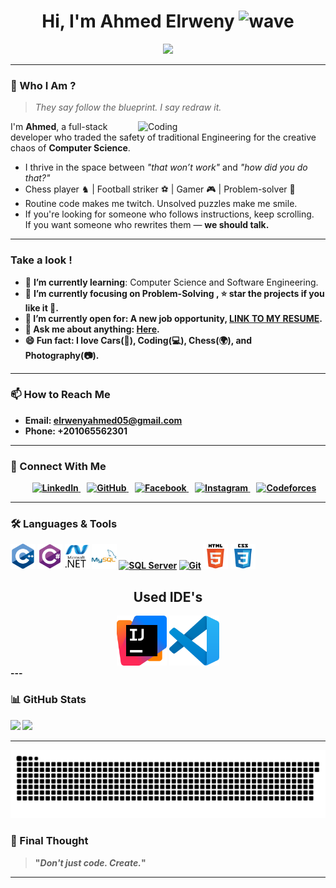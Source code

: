 <h1 align="center"><b>Hi, I'm Ahmed Elrweny</b> <img src="https://media.giphy.com/media/hvRJCLFzcasrR4ia7z/giphy.gif" width="35" alt="wave" /></h1>

<p align="center">
  <a href="https://github.com/DenverCoder1/readme-typing-svg">
    <img src="https://readme-typing-svg.herokuapp.com?font=Time+New+Roman&color=00FFFF&size=25&center=true&vCenter=true&width=600&height=100&lines=Assalamu+O+Alaikum+Warahmatullah..%E2%9D%A4%EF%B8%8F;Self-taught+Back-End+Developer;Computer+Science+Student;Chess+Player+%E2%99%9C;Active+Learner+%2F+Researcher;Always+Learning+New+Things+%F0%9F%92%AB">
  </a>
</p>

---

### 🧠 Who I Am ?

> *They say follow the blueprint. I say redraw it.*
> 
<img align="right" alt="Coding" width="300" src="https://i.pinimg.com/originals/81/17/8b/81178b47a8598f0c81c4799f2cdd4057.gif">



I'm **Ahmed**, a full-stack developer who traded the safety of traditional Engineering for the creative chaos of **Computer Science**.  

- I thrive in the space between *"that won’t work"* and *"how did you do that?"*
- Chess player ♞ | Football striker ⚽ | Gamer 🎮 | Problem-solver 🔧
- Routine code makes me twitch. Unsolved puzzles make me smile.
- If you're looking for someone who follows instructions, keep scrolling.  
  If you want someone who rewrites them — **we should talk.**

---
### Take a look !
<div align ="left">
        <ul>
            <li>🌱 <b>I’m currently learning</b>: Computer Science and Software Engineering.</li>
            <li>🎯 <b>I’m currently focusing on Problem-Solving , ⭐️ star the projects if you like it 🤩.</li>
            <li>🤔 <b>I’m currently open for</b>: A new job opportunity, <a href="https://drive.google.com/file/d/1gRcsgu9D3btCrtJ-gXWBK6tf-juL9pWW/view?usp=drive_link">LINK TO MY RESUME</a>.</li>
            <li>💬 <b>Ask me about anything</b>: <a href="https://github.com/ahmedfathydev/ahmedfathydev/issues">Here</a>.</li>
            <li>😄 <b>Fun fact</b>: I love Cars(🚗), Coding(💻), Chess(🌍), and Photography(📷).</li>
        </ul>
</div>

---

### 📫 How to Reach Me

- Email: **elrwenyahmed05@gmail.com**
- Phone: **+201065562301**
---

### 🔗 Connect With Me

<div align="center" class="icons-social" style="margin-left: 10px;">

  <!-- LinkedIn -->
  <a style="margin-left: 10px;" target="_blank" href="https://www.linkedin.com/in/ahmed-elrweny-3aa771292/">
    <img src="https://img.icons8.com/doodle/40/000000/linkedin--v2.png" alt="LinkedIn">
  </a>

  <!-- GitHub -->
  <a style="margin-left: 10px;" target="_blank" href="https://github.com/ahmedelrweny1">
    <img src="https://img.icons8.com/doodle/40/000000/github--v1.png" alt="GitHub">
  </a>

  <!-- Facebook -->
  <a style="margin-left: 10px;" target="_blank" href="https://www.facebook.com/ahmed.elrweny.673443">
    <img src="https://img.icons8.com/doodle/40/000000/facebook-new.png" alt="Facebook">
  </a>

  <!-- Instagram -->
  <a style="margin-left: 10px;" target="_blank" href="https://www.instagram.com/ahmed__elrweny_1/?__pwa=1">
    <img src="https://img.icons8.com/doodle/40/000000/instagram-new--v2.png" alt="Instagram">
  </a>

  <!-- Codeforces -->
  <a style="margin-left: 10px;" target="_blank" href="https://codeforces.com/profile/ahmedelrweny_1">
    <img src="https://raw.githubusercontent.com/rahuldkjain/github-profile-readme-generator/master/src/images/icons/Social/codeforces.svg" alt="Codeforces" height="40" width="40">
  </a>

</div>


---

### 🛠️ Languages & Tools

<p align="left">
  <a href="https://www.w3schools.com/cpp/" target="_blank"><img src="https://raw.githubusercontent.com/devicons/devicon/master/icons/cplusplus/cplusplus-original.svg" alt="C++" width="40" height="40"/></a>
  <a href="https://www.w3schools.com/cs/" target="_blank"><img src="https://raw.githubusercontent.com/devicons/devicon/master/icons/csharp/csharp-original.svg" alt="C#" width="40" height="40"/></a>
  <a href="https://dotnet.microsoft.com/" target="_blank"><img src="https://raw.githubusercontent.com/devicons/devicon/master/icons/dot-net/dot-net-original-wordmark.svg" alt=".NET" width="40" height="40"/></a>
  <a href="https://www.mysql.com/" target="_blank"><img src="https://raw.githubusercontent.com/devicons/devicon/master/icons/mysql/mysql-original-wordmark.svg" alt="MySQL" width="40" height="40"/></a>
  <a href="https://www.microsoft.com/en-us/sql-server" target="_blank"><img src="https://www.svgrepo.com/show/303229/microsoft-sql-server-logo.svg" alt="SQL Server" width="40" height="40"/></a>
  <a href="https://git-scm.com/" target="_blank"><img src="https://www.vectorlogo.zone/logos/git-scm/git-scm-icon.svg" alt="Git" width="40" height="40"/></a>
  <a href="https://www.w3schools.com/html/" target="_blank"><img src="https://raw.githubusercontent.com/devicons/devicon/master/icons/html5/html5-original-wordmark.svg" alt="HTML5" width="40" height="40"/></a>
  <a href="https://www.w3schools.com/css/" target="_blank"><img src="https://raw.githubusercontent.com/devicons/devicon/master/icons/css3/css3-original-wordmark.svg" alt="CSS3" width="40" height="40"/></a>
</p>
    <h2 align="center">Used IDE's</h2>
    <div align="center">
        <img src="https://github.com/devicons/devicon/blob/master/icons/intellij/intellij-original.svg" alt="Intellij" width="80">
        <img src="https://github.com/devicons/devicon/blob/master/icons/vscode/vscode-original.svg" alt="VsCode" width="80">
    </div>
---

### 📊 GitHub Stats

<img align="" height='130px' src="https://github-readme-stats.vercel.app/api?username=bhaveshlohana&hide_title=true&show_icons=true&include_all_commits=true&line_height=21&bg_color=0,EC6C6C,FFD479,FFFC79,73FA79&theme=graywhite" />  <img align="" height='130px' src="https://github-readme-stats.vercel.app/api/top-langs/?username=bhaveshlohana&hide_title=true&layout=compact&bg_color=0,73FA79,73FDFF,D783FF&theme=graywhite" />

---
![snake gif](https://github.com/TekyaygilFethi/TekyaygilFethi/blob/output/github-contribution-grid-snake.svg)

### 💬 Final Thought

> "*Don't just code. Create.*"

---

